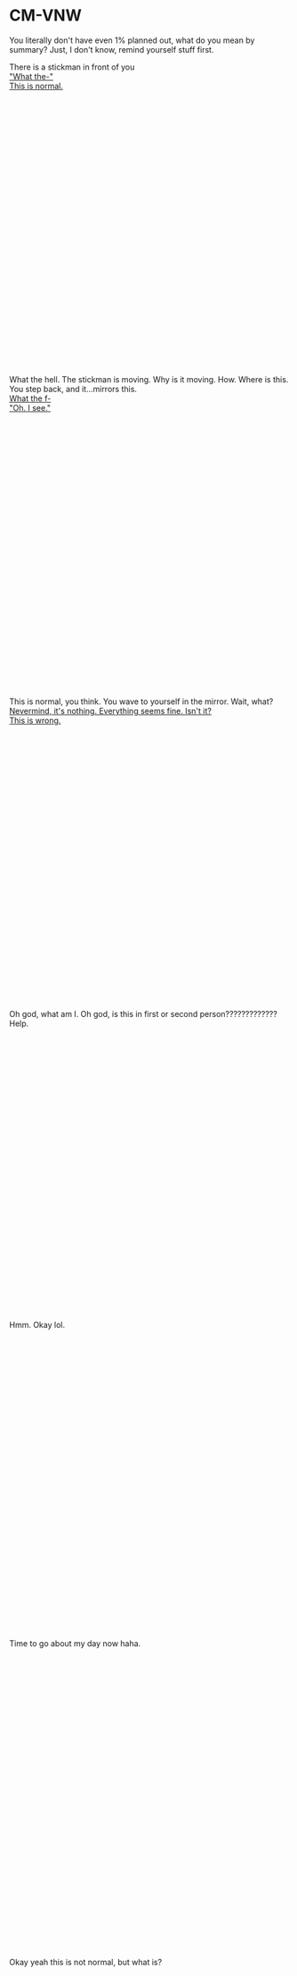 <!--
<!DOCTYPE html>
-->
# CM-VNW


<html>
    <head>
	 <div id="c1summary">
	   <p>You literally don't have even 1% planned out, what do you mean by summary? Just, I don't know, remind yourself stuff first.</p>
	 </div>
	 </head>
	 <body>
	 <div id="c1p1">
	 <p1>There is a stickman in front of you</p1>
  <br>
	 <a href="#surprise">"What the-"</a>
  <br>
	 <a href="#normal">This is normal.</a>
	 </div>
  <br><br><br><br><br><br><br><br><br><br><br><br><br><br><br><br><br><br><br><br><br><br><br><br><br><br><br><br><br><br>
	 <div id="surprise">
	 <p1>What the hell. The stickman is moving. Why is it moving. How. Where is this. You step back, and it...mirrors this.</p1>
	 <br>
	 <a href="#shock2">What the f-</a>
	 <br>
	 <a href="#calm">"Oh. I see."</a>
	 </div>
  <br><br><br><br><br><br><br><br><br><br><br><br><br><br><br><br><br><br><br><br><br><br><br><br><br><br><br><br><br><br>
	 <div id="normal">
	 <p1>This is normal, you think. You wave to yourself in the mirror. Wait, what?</p1>
	 <br>
	 <a href="#ignore">Nevermind, it's nothing. Everything seems fine. Isn't it?</a>
	 <br>
	 <a href="#acknowledge">This is wrong.</a>
	 </div>
	 <br><br><br><br><br><br><br><br><br><br><br><br><br><br><br><br><br><br><br><br><br><br><br><br><br><br><br><br><br><br>
	 <div id="shock2">
	 <p2>Oh god, what am I. Oh god, is this in first or second person????????????? Help.</p2>
	 <br>
	 <!--
	 <a href="#"></a>
	 <br>
	 <a href="#"></a>
	 -->
	 </div>
	 <br><br><br><br><br><br><br><br><br><br><br><br><br><br><br><br><br><br><br><br><br><br><br><br><br><br><br><br><br><br>
	 <div id="calm">
	 <p>Hmm. Okay lol.</p>
	 <br>
	 <!--
	 <a href="#"></a>
	 <br>
	 <a href="#"></a>
	 -->
	 </div>
	 <br><br><br><br><br><br><br><br><br><br><br><br><br><br><br><br><br><br><br><br><br><br><br><br><br><br><br><br><br><br>
	 <div id="ignore">
	 <p>Time to go about my day now haha.</p>
	 <br>
	 <!--
	 <a href="#"></a>
	 <br>
	 <a href="#"></a>
	 -->
	 </div>
	 <br><br><br><br><br><br><br><br><br><br><br><br><br><br><br><br><br><br><br><br><br><br><br><br><br><br><br><br><br><br>
	 <div id="acknowledge">
	 <p>Okay yeah this is not normal, but what is?</p>
	 <br>
	 <!--
	 <a href="#"></a>
	 <br>
	 <a href="#"></a>
	 -->
	 </div>
	 </body>
</html>

